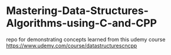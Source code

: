# Mastering-Data-Structures-Algorithms-using-C-and-CPP
repo for demonstrating concepts learned from this udemy course https://www.udemy.com/course/datastructurescncpp
